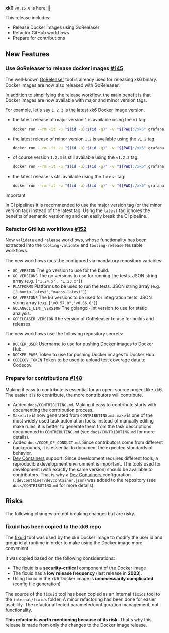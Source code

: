 **xk6** `v0.15.0` is here! 🎉
 
This release includes:
  * Release Docker images using GoReleaser
  * Refactor GitHub workflows
  * Prepare for contributions

## New Features

### Use GoReleaser to release docker images [#145](https://github.com/grafana/xk6/issues/145)

The well-known [GoReleaser](https://github.com/goreleaser/goreleaser) tool is already used for releasing xk6 binary. Docker images are now also released with GoReleaser.

In addition to simplifying the release workflow, the main benefit is that Docker images are now available with major and minor version tags.

For example, let's say `1.2.3` is the latest xk6 Docker image version.
- the latest release of major version `1` is available using the `v1` tag:
  ```bash
  docker run --rm -it -u "$(id -u):$(id -g)" -v "${PWD}:/xk6" grafana/xk6:v1
  ```
- the latest release of minor version `1.2` is available using the `v1.2` tag:
  ```bash
  docker run --rm -it -u "$(id -u):$(id -g)" -v "${PWD}:/xk6" grafana/xk6:v1.2
  ```
- of course version `1.2.3` is still available using the `v1.2.3` tag:
  ```bash
  docker run --rm -it -u "$(id -u):$(id -g)" -v "${PWD}:/xk6" grafana/xk6:v1.2.3
  ```
- the latest release is still available using the `latest` tag:
  ```bash
  docker run --rm -it -u "$(id -u):$(id -g)" -v "${PWD}:/xk6" grafana/xk6:latest
  ```

> [!IMPORTANT]
> In CI pipelines it is recommended to use the major version tag (or the minor version tag) instead of the latest tag. Using the `latest` tag ignores the benefits of semantic versioning and can easily break the CI pipeline.

### Refactor GitHub workflows [#152](https://github.com/grafana/xk6/issues/152)

New `validate` and `release` workflows, whose functionality has been extracted into the `tooling-validate` and `tooling-release` reusable workflows.

The new workflows must be configured via mandatory repository variables:

- `GO_VERSION` The go version to use for the build.
- `GO_VERSIONS` The go versions to use for running the tests. JSON string array (e.g. `["1.24.x", "1.23.x"]`)
- `PLATFORMS` Platforms to be used to run the tests. JSON string array (e.g. `["ubuntu-latest","macos-latest"]`)
- `K6_VERSIONS` The k6 versions to be used for integration tests. JSON string array (e.g. `["v0.57.0","v0.56.0"]`)
- `GOLANGCI_LINT_VERSION` The golangci-lint version to use for static analysis.
- `GORELEASER_VERSION` The version of GoReleaser to use for builds and releases.

The new workflows use the following repository secrets:

- `DOCKER_USER` Username to use for pushing Docker images to Docker Hub.
- `DOCKER_PASS` Token to use for pushing Docker images to Docker Hub.
- `CODECOV_TOKEN` Token to be used to upload test coverage data to Codecov.

### Prepare for contributions [#148](https://github.com/grafana/xk6/issues/148)

Making it easy to contribute is essential for an open-source project like xk6. The easier it is to contribute, the more contributors will contribute.

- Added `docs/CONTRIBUTING.md`. Making it easy to contribute starts with documenting the contribution process.
- `Makefile` is now generated from `CONTRIBUTING.md`. `make` is one of the most widely used task automation tools. Instead of manually editing make rules, it is better to generate them from the task descriptions documented in `CONTRIBUTING.md` (see `docs/CONTRIBUTING.md` for more details).
- Added `docs/CODE_OF_CONDUCT.md`. Since contributors come from different backgrounds, it is essential to document the expected standards of behavior.
- [Dev Containers](https://containers.dev/) support. Since development requires different tools, a reproducible development environment is important. The tools used for development (with exactly the same version) should be available to contributors. That is why a [Dev Containers](https://containers.dev/) configuration (`.devcontainer/devcontainer.json`) was added to the repository (see `docs/CONTRIBUTING.md` for more details).

## Risks

The following changes are not breaking changes but are risky.

### fixuid has been copied to the xk6 repo

The [fixuid](github.com/boxboat/fixuid) tool was used by the xk6 Docker image to modify the user id and group id at runtime in order to make using the Docker image more convenient.

It was copied based on the following considerations:
- The fixuid is a **security-critical** component of the Docker image
- The fixuid has a **low release frequency** (last release in **2023**).
- Using fixuid in the xk6 Docker image is **unnecessarily complicated** (config file generation)

The source of the `fixuid` tool has been copied as an internal `fixids` tool to the `internal/fixids` folder. A minor refactoring has been done for easier usability. The refactor affected parameter/configuration management, not functionality.

**This refactor is worth mentioning because of its risk.** That's why this release is made from only the changes to the Docker image release.
